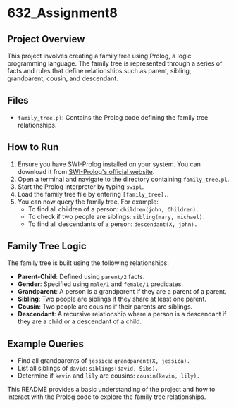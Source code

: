 # 632_Assignment8

## Project Overview

This project involves creating a family tree using Prolog, a logic programming language. The family tree is represented through a series of facts and rules that define relationships such as parent, sibling, grandparent, cousin, and descendant.

## Files

- `family_tree.pl`: Contains the Prolog code defining the family tree relationships.

## How to Run

1. Ensure you have SWI-Prolog installed on your system. You can download it from [SWI-Prolog's official website](https://www.swi-prolog.org/).
2. Open a terminal and navigate to the directory containing `family_tree.pl`.
3. Start the Prolog interpreter by typing `swipl`.
4. Load the family tree file by entering `[family_tree].`.
5. You can now query the family tree. For example:
   - To find all children of a person: `children(john, Children).`
   - To check if two people are siblings: `sibling(mary, michael).`
   - To find all descendants of a person: `descendant(X, john).`

## Family Tree Logic

The family tree is built using the following relationships:

- **Parent-Child**: Defined using `parent/2` facts.
- **Gender**: Specified using `male/1` and `female/1` predicates.
- **Grandparent**: A person is a grandparent if they are a parent of a parent.
- **Sibling**: Two people are siblings if they share at least one parent.
- **Cousin**: Two people are cousins if their parents are siblings.
- **Descendant**: A recursive relationship where a person is a descendant if they are a child or a descendant of a child.

## Example Queries

- Find all grandparents of `jessica`: `grandparent(X, jessica).`
- List all siblings of `david`: `siblings(david, Sibs).`
- Determine if `kevin` and `lily` are cousins: `cousin(kevin, lily).`

This README provides a basic understanding of the project and how to interact with the Prolog code to explore the family tree relationships.
